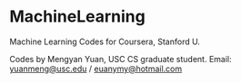 # MachineLearning
Machine Learning Codes for Coursera, Stanford U.

Codes by Mengyan Yuan, USC CS graduate student.
Email: yuanmeng@usc.edu / euanymy@hotmail.com
